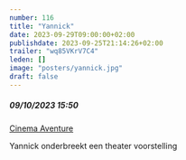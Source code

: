 ```yaml
---
number: 116
title: "Yannick"
date: 2023-09-29T09:00:00+02:00
publishdate: 2023-09-25T21:14:26+02:00
trailer: "wq85VKrV7C4"
leden: []
image: "posters/yannick.jpg"
draft: false
---
```


##### 09/10/2023 15:50

[Cinema Aventure](https://cinema-aventure.be/catalogue/movie/?20E872BC-B15D-A5A9-F9DB-2436F392EC6E)

Yannick onderbreekt een theater voorstelling
<!--more-->
